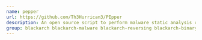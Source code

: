 ```yaml
---
name: pepper
url: https://github.com/Th3Hurrican3/PEpper
description: An open source script to perform malware static analysis on Portable Executable.
group: blackarch blackarch-malware blackarch-reversing blackarch-binary
---
```


